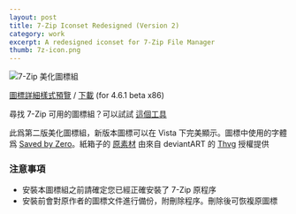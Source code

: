 ```yaml
---
layout: post
title: 7-Zip Iconset Redesigned (Version 2)
category: work
excerpt: A redesigned iconset for 7-Zip File Manager
thumb: 7z-icon.png
---
```


<p><img src="{{ site.file }}/7z-icon-2_logo_large.png" alt="7-Zip 美化圖標組"></p>

<div class=txt>
<p class=download><a href="{{ site.file }}/7z-icon-2_details_large.png">圖標詳細樣式預覽</a> / <a href="{{ site.file }}/download/7z-icon-set-v2.7z">下載</a> (for 4.6.1 beta x86)</p>
<p class=note>尋找 7-Zip 可用的圖標組？可以試試 <a href="http://7ztm.de.vu/">這個工具</a></p>

<p>此爲第二版美化圖標組，新版本圖標可以在 Vista 下完美顯示。圖標中使用的字體爲 <a href="http://www.myfonts.com/fonts/larabie/saved-by-zero/">Saved by Zero</a>。紙箱子的 <a href="http://thvg.deviantart.com/art/Package-Icons-93530123">原素材</a> 由來自 deviantART 的 <a href="http://thvg.deviantart.com/">Thvg</a> 授權提供</p>

<h3>注意事項</h3>
<ul>
<li>安裝本圖標組之前請確定您已經正確安裝了 7-Zip 原程序</li>
<li>安裝前會對原作者的圖標文件進行備份，附刪除程序。刪除後可恢複原圖標</li>
</ul>
</div>